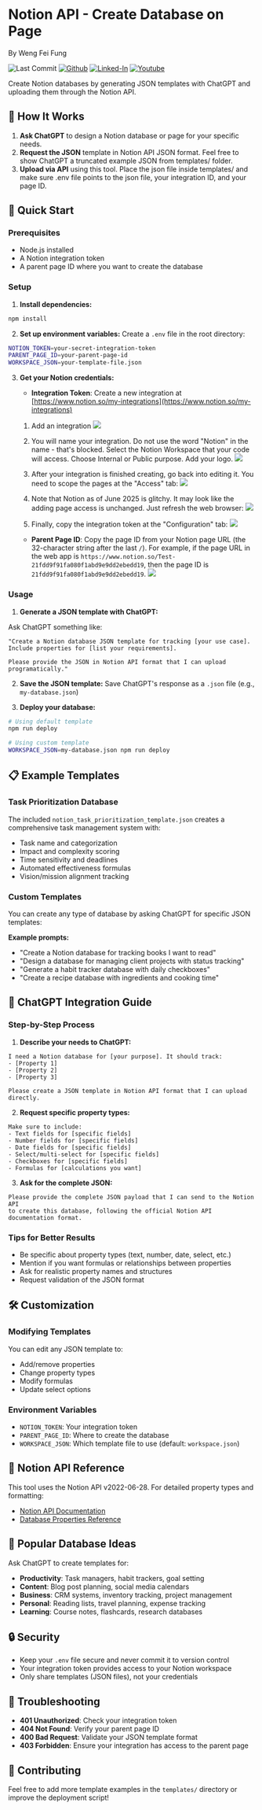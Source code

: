 # Notion API - Create Database on Page

By Weng Fei Fung

![Last Commit](https://img.shields.io/github/last-commit/Siphon880gh/notion-api-create-database-on-page/main)
<a target="_blank" href="https://github.com/Siphon880gh" rel="nofollow"><img src="https://img.shields.io/badge/GitHub--blue?style=social&logo=GitHub" alt="Github" data-canonical-src="https://img.shields.io/badge/GitHub--blue?style=social&logo=GitHub" style="max-width:8.5ch;"></a>
<a target="_blank" href="https://www.linkedin.com/in/weng-fung/" rel="nofollow"><img src="https://img.shields.io/badge/LinkedIn-blue?style=flat&logo=linkedin&labelColor=blue" alt="Linked-In" data-canonical-src="https://img.shields.io/badge/LinkedIn-blue?style=flat&amp;logo=linkedin&amp;labelColor=blue" style="max-width:10ch;"></a>
<a target="_blank" href="https://www.youtube.com/@WayneTeachesCode/" rel="nofollow"><img src="https://img.shields.io/badge/Youtube-red?style=flat&logo=youtube&labelColor=red" alt="Youtube" data-canonical-src="https://img.shields.io/badge/Youtube-red?style=flat&amp;logo=youtube&amp;labelColor=red" style="max-width:10ch;"></a>

Create Notion databases by generating JSON templates with ChatGPT and uploading them through the Notion API.

## 🎯 How It Works

1. **Ask ChatGPT** to design a Notion database or page for your specific needs.
2. **Request the JSON** template in Notion API JSON format. Feel free to show ChatGPT a truncated example JSON from templates/ folder.
3. **Upload via API** using this tool. Place the json file inside templates/ and make sure .env file points to the json file, your integration ID, and your page ID.

## 🚀 Quick Start

### Prerequisites

- Node.js installed
- A Notion integration token
- A parent page ID where you want to create the database

### Setup

1. **Install dependencies:**
```bash
npm install
```

2. **Set up environment variables:**
Create a `.env` file in the root directory:
```bash
NOTION_TOKEN=your-secret-integration-token
PARENT_PAGE_ID=your-parent-page-id
WORKSPACE_JSON=your-template-file.json
```

3. **Get your Notion credentials:**
   - **Integration Token**: Create a new integration at [https://www.notion.so/my-integrations](https://www.notion.so/my-integrations)


	1. Add an integration
	   ![](docs/20250627013037.png)
	2. You will name your integration. Do not use the word "Notion" in the name - that's blocked. Select the Notion Workspace that your code will access. Choose Internal or Public purpose. Add your logo.
	   ![](docs/20250627013300.png)
	3. After your integration is finished creating, go back into editing it. You need to scope the pages at the "Access" tab:
	   ![](docs/20250627011848.png)
	4. Note that Notion as of June 2025 is glitchy. It may look like the adding page access is unchanged. Just refresh the web browser:
	   ![](docs/20250627012030.png)

	5. Finally, copy the integration token at the "Configuration" tab:
	   ![](docs/20250627012218.png)

   - **Parent Page ID**: Copy the page ID from your Notion page URL (the 32-character string after the last `/`). For example, if the page URL in the web app is `https://www.notion.so/Test-21fdd9f91fa080f1abd9e9dd2ebedd19`, then the page ID is `21fdd9f91fa080f1abd9e9dd2ebedd19`.
	   ![](docs/20250627012721.png)

### Usage

1. **Generate a JSON template with ChatGPT:**

Ask ChatGPT something like:
```
"Create a Notion database JSON template for tracking [your use case]. 
Include properties for [list your requirements]. 

Please provide the JSON in Notion API format that I can upload programatically."
```

2. **Save the JSON template:**
Save ChatGPT's response as a `.json` file (e.g., `my-database.json`)

3. **Deploy your database:**
```bash
# Using default template
npm run deploy

# Using custom template
WORKSPACE_JSON=my-database.json npm run deploy
```

## 📋 Example Templates

### Task Prioritization Database
The included `notion_task_prioritization_template.json` creates a comprehensive task management system with:
- Task name and categorization
- Impact and complexity scoring
- Time sensitivity and deadlines
- Automated effectiveness formulas
- Vision/mission alignment tracking

### Custom Templates
You can create any type of database by asking ChatGPT for specific JSON templates:

**Example prompts:**
- "Create a Notion database for tracking books I want to read"
- "Design a database for managing client projects with status tracking"
- "Generate a habit tracker database with daily checkboxes"
- "Create a recipe database with ingredients and cooking time"

## 🔧 ChatGPT Integration Guide

### Step-by-Step Process

1. **Describe your needs to ChatGPT:**
```
I need a Notion database for [your purpose]. It should track:
- [Property 1]
- [Property 2]
- [Property 3]

Please create a JSON template in Notion API format that I can upload directly.
```

2. **Request specific property types:**
```
Make sure to include:
- Text fields for [specific fields]
- Number fields for [specific fields]
- Date fields for [specific fields]
- Select/multi-select for [specific fields]
- Checkboxes for [specific fields]
- Formulas for [calculations you want]
```

3. **Ask for the complete JSON:**
```
Please provide the complete JSON payload that I can send to the Notion API 
to create this database, following the official Notion API documentation format.
```

### Tips for Better Results

- Be specific about property types (text, number, date, select, etc.)
- Mention if you want formulas or relationships between properties
- Ask for realistic property names and structures
- Request validation of the JSON format

## 🛠️ Customization

### Modifying Templates
You can edit any JSON template to:
- Add/remove properties
- Change property types
- Modify formulas
- Update select options

### Environment Variables
- `NOTION_TOKEN`: Your integration token
- `PARENT_PAGE_ID`: Where to create the database
- `WORKSPACE_JSON`: Which template file to use (default: `workspace.json`)

## 📖 Notion API Reference

This tool uses the Notion API v2022-06-28. For detailed property types and formatting:
- [Notion API Documentation](https://developers.notion.com/reference/create-a-database)
- [Database Properties Reference](https://developers.notion.com/reference/property-object)

## 🎨 Popular Database Ideas

Ask ChatGPT to create templates for:
- **Productivity**: Task managers, habit trackers, goal setting
- **Content**: Blog post planning, social media calendars
- **Business**: CRM systems, inventory tracking, project management
- **Personal**: Reading lists, travel planning, expense tracking
- **Learning**: Course notes, flashcards, research databases

## 🔒 Security

- Keep your `.env` file secure and never commit it to version control
- Your integration token provides access to your Notion workspace
- Only share templates (JSON files), not your credentials

## 🐛 Troubleshooting

- **401 Unauthorized**: Check your integration token
- **404 Not Found**: Verify your parent page ID
- **400 Bad Request**: Validate your JSON template format
- **403 Forbidden**: Ensure your integration has access to the parent page

## 🤝 Contributing

Feel free to add more template examples in the `templates/` directory or improve the deployment script!
